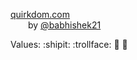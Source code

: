 [quirkdom.com](https://quirkdom.com) <br/>
  by [@babhishek21](https://github.com/babhishek21)

Values: :shipit: :trollface: 🦄 🚀
